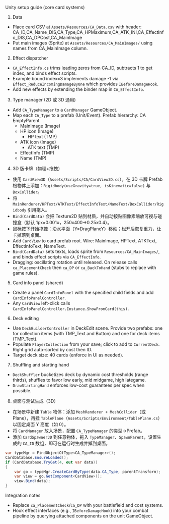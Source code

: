 Unity setup guide (core card systems)

1) Data
- Place card CSV at `Assets/Resources/CA_Data.csv` with header: CA_ID,CA_Name_DIS,CA_Type,CA_HPMaximum,CA_ATK_INI,CA_EffectInfo_DIS,CA_DPCost,CA_MainImage
- Put main images (Sprite) at `Assets/Resources/CA_MainImages/` using names from CA_MainImage column.

2) Effect dispatcher
- `CA_EffectInfo.cs` trims leading zeros from CA_ID, subtracts 1 to get index, and binds effect scripts.
- Example bound index=3 implements damage -1 via `Effect_ReduceIncomingDamageByOne` which provides `IBeforeDamageHook`.
- Add new effects by extending the binder map in `CA_EffectInfo`.

3) Type manager (2D 或 3D 通用)
- Add `CA_TypeManager` to a `CardManager` GameObject.
- Map each `CA_Type` to a prefab (Unit/Event). Prefab hierarchy:
  CA EmptyParent
  - MainImage (Image)
  - HP icon (Image)
    - HP text (TMP)
  - ATK icon (Image)
    - ATK text (TMP)
  - EffectInfo (TMP)
  - Name (TMP)

4) 3D 版卡牌（物理+拖拽）
- 使用 `CardView3D`（`Assets/Scripts/CA/CardView3D.cs`）。在 3D 卡牌 Prefab 根物体上添加：`Rigidbody(useGravity=true, isKinematic=false)` 与 `BoxCollider`。
- 将 `MainRenderer/HPText/ATKText/EffectInfoText/NameText/BoxCollider/Rigidbody` 引用拖入。
- `Bind(CardData)` 会把 Texture2D 贴到材质，并自动按贴图像素缩放可视与碰撞盒（默认 1px=0.001u，250x400→0.25x0.4）。
- 鼠标按下开始拖拽：沿水平面（Y=DragPlaneY）移动；松开后恢复重力，让卡掉落到桌面。
- Add `CardView` to card prefab root. Wire: MainImage, HPText, ATKText, EffectInfoText, NameText.
- `Bind(CardData)` sets texts, loads sprite from `Resources/CA_MainImages/`, and binds effect scripts via `CA_EffectInfo`.
- Dragging: oscillating rotation until released. On release calls `ca_PlacementCheck` then `ca_DP` or `ca_BackToHand` (stubs to replace with game rules).

5) Card info panel (shared)
- Create a panel `CardInfoPanel` with the specified child fields and add `CardInfoPanelController`.
- Any `CardView` left-click calls `CardInfoPanelController.Instance.ShowFromCard(this)`.

6) Deck editing
- Use `DeckBuilderController` in DeckEdit scene. Provide two prefabs: one for collection items (with TMP_Text and Button) and one for deck items (TMP_Text).
- Populate `PlayerCollection` from your save; click to add to `CurrentDeck`. Right grid auto-sorted by cost then ID.
- Target deck size: 40 cards (enforce in UI as needed).

7) Shuffling and starting hand
- `DeckShuffler` bucketizes deck by dynamic cost thresholds (range thirds), shuffles to favor low early, mid midgame, high lategame.
- `DrawStartingHand` enforces low-cost guarantees per spec when possible.

8) 桌面与测试生成（3D）
 - 在场景中新建 `Table` 物体：添加 `MeshRenderer + MeshCollider`（或 Plane），再挂 `TablePlane`（`Assets/Scripts/Environment/TablePlane.cs`）以固定桌面 Y 高度（如 0）。
 - 将 `CardManager` 放入场景，配置 `CA_TypeManager` 的类型→Prefab。
 - 添加 `CardSpawner3D` 到任意物体，拖入 `TypeManager`、`SpawnParent`，设置生成的 `CA_ID` 数组，即可在运行时生成并掉到桌面。
```csharp
var typeMgr = FindObjectOfType<CA_TypeManager>();
CardDatabase.EnsureLoaded();
if (CardDatabase.TryGet(4, out var data))
{
    var go = typeMgr.CreateCardByType(data.CA_Type, parentTransform);
    var view = go.GetComponent<CardView>();
    view.Bind(data);
}
```

Integration notes
- Replace `ca_PlacementCheck`/`ca_DP` with your battlefield and cost systems.
- Hook effect interfaces (e.g., `IBeforeDamageHook`) into your combat pipeline by querying attached components on the unit GameObject.


